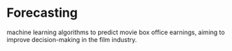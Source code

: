 # Forecasting
machine learning algorithms to predict movie box office earnings, aiming to improve decision-making in the film industry.
